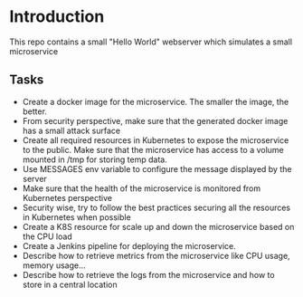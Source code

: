 

# Introduction

This repo contains a small "Hello World" webserver which simulates a small microservice

## Tasks


 - Create a docker image for the microservice. The smaller the image, the better.
 - From security perspective, make sure that the generated docker image has a small attack surface
 - Create all required resources in Kubernetes to expose the microservice to the public. Make sure that the microservice has access to a volume mounted in /tmp for storing temp data.
 - Use MESSAGES env variable to configure the message displayed by the server
 - Make sure that the health of the microservice is monitored from Kubernetes perspective
 - Security wise, try to follow the best practices securing all the resources in Kubernetes when possible
 - Create a K8S resource for scale up and down the microservice based on the CPU load
 - Create a Jenkins pipeline for deploying the microservice.
 - Describe how to retrieve metrics from the microservice like CPU usage, memory usage...
 - Describe how to retrieve the logs from the microservice and how to store in a central location
